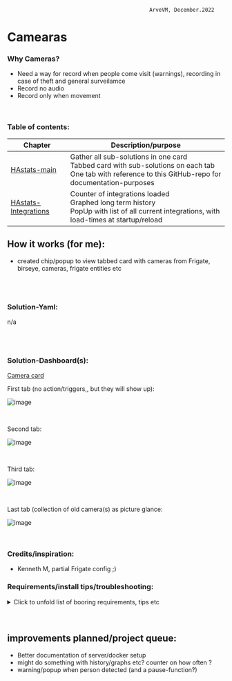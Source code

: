                                                  ArveVM, December.2022
# Camearas
### Why Cameras?  
- Need a way for record when people come visit (warnings), recording in case of theft and general surveilamce
- Record no audio
- Record only when movement
<br />

### Table of contents:
|Chapter   | Description/purpose                |
| --------| ----------------------------------- |
|[HAstats-main](#hastats-main)      |Gather all sub-solutions in one card   <br /> Tabbed card with sub-solutions on each tab <br /> One tab with reference to this GitHub-repo for documentation-purposes|
|[HAstats-Integrations](#hastats-integrations)      |Counter of integrations loaded  <br /> Graphed long term history <br /> PopUp with list of all current integrations, with load-times at startup/reload|

## How it works (for me):
- created chip/popup to view tabbed card with cameras from Frigate, birseye, cameras, frigate entities etc


<br />
<br />

### Solution-Yaml:
n/a

<br />
<br />

### Solution-Dashboard(s):
[Camera card](https://github.com/ArveVM/HomeAssistantConfig4/blob/master/avm_yaml/dashboard/cards/camera_card.yaml)

First tab (no action/triggers,, but they will show up):

![image](https://user-images.githubusercontent.com/96014323/205927784-703bac11-cab7-4fca-b54c-d06f74fd28b2.png)


<br />

Second tab:

![image](https://user-images.githubusercontent.com/96014323/205928128-76472a75-c081-41ec-bfa8-bf2198b1fd57.png)

<br />

Third tab:

![image](https://user-images.githubusercontent.com/96014323/205928299-1e5a1a95-8f80-4479-b779-5c9603584df4.png)

<br />

Last tab (collection of old camera(s) as picture glance:

![image](https://user-images.githubusercontent.com/96014323/205928498-4146efd8-2054-423f-8092-bcf8a8a08c3f.png)


<br />



### Credits/inspiration:
- Kenneth M, partial Frigate config ;)

### Requirements/install tips/troubleshooting:
<details>
  <summary> Click to unfold list of booring requirements, tips etc </summary>
  
  #### Functionality required (other than what is builtin in my version of HA):
  - Frigate (unRaid Docker)
  - HACS: frigate-integration
  - HACS: custom:frigate-card
  - HACS: custom:tabbed-card
  - HACS: custom:auto-entities
  Optional
  - Dashboard:
    * yaml-dashboard (but you can copy dashboard-code to UI-dashboard/card 

  <br />
 
  #### To install you should:
  - Install Frigate docker
  - add config to Frigate-docker (config-file need to be created, verify in Frigate web-ui that you have connection to camera(s)) 
  - Installed HA frigate-integration (ensure you get in the frigate-cameras)

  - copy and insert code for card whereever suitable for your installation
  - redo/change to your naming standards/cameras/entities  :)

  <br />
  
  #### template-editor test-code:
  nah,,

  <br />

  #### Other info:
  maybe someday I will document the docker-setup and -config  ;),, just maybe,,,

  for birdseye-view:
  https://github.com/blakeblackshear/frigate/issues/2606
  look at comment from mattkasa commented on Jan 19  for an card-update within lovelace card-config!!
  
  
</details>

<br />
<br />



## improvements planned/project queue:
- Better documentation of server/docker setup
- might do something with history/graphs  etc?  counter on how often ?
- warning/popup when person detected (and a pause-function?)
